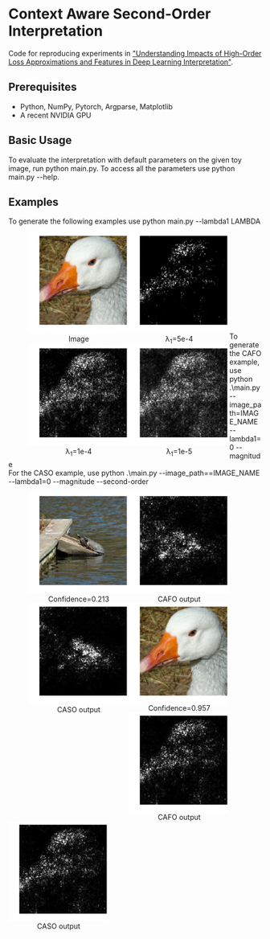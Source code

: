 Context Aware Second-Order Interpretation
=====================================

Code for reproducing experiments in ["Understanding Impacts of High-Order Loss Approximations and Features in Deep Learning Interpretation"](https://arxiv.org/abs/1902.00407).


## Prerequisites

- Python, NumPy, Pytorch, Argparse, Matplotlib
- A recent NVIDIA GPU

## Basic Usage

To evaluate the interpretation with default parameters on the given toy image, run python main.py. To access all the parameters use python main.py --help.

## Examples

<p>To generate the following examples use python main.py --lambda1 LAMBDA</p>

<div align = 'center'>
	<figure>
	    <div style="float:left" >
			<img src = 'examples/duck.jpeg' height = '200px' width = '200px'>
	  		<figcaption>Image</figcaption>
	    </div>
	    <div style="float:left" >
			<img src = 'examples/delta_5e-4.png' height = '200px' width = '200px'>
	  		<figcaption>&#955;<sub>1</sub>=5e-4</figcaption>
	    </div>
	    <div style="float:left" >
			<img src = 'examples/delta_1e-4.png' height = '200px' width = '200px'>
			<figcaption>&#955;<sub>1</sub>=1e-4</figcaption>
	    </div>
	    <div style="float:left" >
			<img src = 'examples/delta_1e-5.png' height = '200px' width = '200px'>
			<figcaption>&#955;<sub>1</sub>=1e-5</figcaption>
	    </div>
	<br>
	<br>
	<br>
	<br>
	<br>
	<br>
	<br>
	<br>
	</figure>
	<br>
</div>
<br>

To generate the CAFO example, use python .\main.py --image_path=IMAGE_NAME --lambda1=0 --magnitude <br>
For the CASO example, use python .\main.py --image_path==IMAGE_NAME --lambda1=0 --magnitude --second-order

<div align = 'center'>
	<figure>
	    <div style="float:left" >
			<img src = 'examples/turtle.jpeg' height = '200px' width = '200px'>
	  		<figcaption>Confidence=0.213</figcaption>
	    </div>
	    <div style="float:left" >
			<img src = 'examples/turtle_cafo.png' height = '200px' width = '200px'>
			<figcaption>CAFO output</figcaption>
	    </div>
	    <div style="float:left" >
			<img src = 'examples/turtle_caso.png' height = '200px' width = '200px'>
			<figcaption>CASO output</figcaption>
	    </div>
	<br>
	<br>
	<br>
	<br>
	<br>
	<br>
	<br>
	<br>
	</figure>
	<br>
</div>


<div align = 'center'>
	<div style='float:left'>
		<img align='left' src = 'examples/duck.jpeg' height = '200px' width = '200px'>
	  	<figcaption>Confidence=0.957</figcaption>
	</div>
	<div style='float:left'>
		<img align='left' src = 'examples/duck_cafo.png' height = '200px' width = '200px'>
		<figcaption>CAFO output</figcaption>
	</div>
	<div style='float:left'>
		<img align='left' src = 'examples/duck_caso.png' height = '200px' width = '200px'>
		<figcaption>CASO output</figcaption>
	</div>
	<br>
</div>
